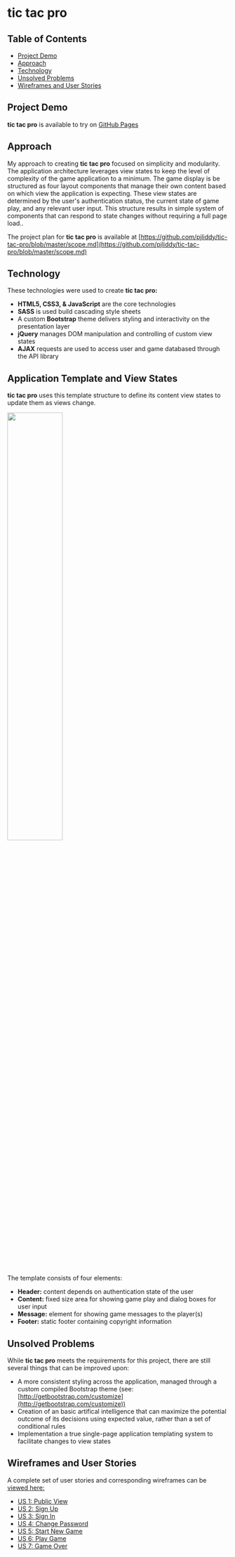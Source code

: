 # tic tac pro

## Table of Contents
- [Project Demo](#project-demo)
- [Approach](#approach)
- [Technology](#technology)
- [Unsolved Problems](#unsolved-problems)
- [Wireframes and User Stories](#wireframes-and-user-stories)


## Project Demo
**tic tac pro** is available to try on [GitHub Pages](https://pjliddy.github.io/tic-tac-pro/)

## Approach
My approach to creating **tic tac pro** focused on simplicity and modularity. The application architecture leverages view states to keep the level of complexity of the game application to a minimum. The game display is be structured as four layout components that manage their own content based on which view the application is expecting. These view states are determined by the user's authentication status, the current state of game play, and any relevant user input. This structure results in simple system of components that can respond to state changes without requiring a full page load..

The project plan for **tic tac pro** is available at [https://github.com/pjliddy/tic-tac-pro/blob/master/scope.md](https://github.com/pjliddy/tic-tac-pro/blob/master/scope.md)

## Technology
These technologies were used to create **tic tac pro:**
- **HTML5, CSS3, & JavaScript** are the core technologies
- **SASS** is used build cascading style sheets
- A custom **Bootstrap** theme delivers styling and interactivity on the presentation layer
- **jQuery** manages DOM manipulation and controlling of custom view states
- **AJAX** requests are used to access user and game databased through the API library

## Application Template and View States
**tic tac pro** uses this template structure to define its content view states to update them as views change.

<a href="https://s3.amazonaws.com/pliddy-ga/tic-tac-toe/wireframes/00-template.png" target="_blank"><img src="https://s3.amazonaws.com/pliddy-ga/tic-tac-toe/wireframes/00-template.png" width="50%"></a>

The template consists of four elements:
- **Header:** content depends on authentication state of the user
- **Content:** fixed size area for showing game play and dialog boxes for user input
- **Message:** element for showing game messages to the player(s)
- **Footer:** static footer containing copyright information

## Unsolved Problems
While **tic tac pro** meets the requirements for this project, there are still several things that can be improved upon:

- A more consistent styling across the application, managed through a custom compiled Bootstrap theme (see: [http://getbootstrap.com/customize](http://getbootstrap.com/customize))
- Creation of an basic artifical intelligence that can maximize the potential outcome of its decisions using expected value, rather than a set of conditional rules
- Implementation a true single-page application templating system to facilitate changes to view states

## Wireframes and User Stories
A complete set of user stories and corresponding wireframes can be [viewed here:](https://github.com/pjliddy/tic-tac-pro/blob/master/scope.md#user-stories-and-wireframes)
  - [US 1: Public View](https://github.com/pjliddy/tic-tac-pro/blob/master/scope.md#1-public-view)
  - [US 2: Sign Up](https://github.com/pjliddy/tic-tac-pro/blob/master/scope.md#2-sign-up)
  - [US 3: Sign In](https://github.com/pjliddy/tic-tac-pro/blob/master/scope.md#3-sign-in)
  - [US 4: Change Password](https://github.com/pjliddy/tic-tac-pro/blob/master/scope.md#4-change-password)
  - [US 5: Start New Game](https://github.com/pjliddy/tic-tac-pro/blob/master/scope.md#5-start-new-game)
  - [US 6: Play Game](https://github.com/pjliddy/tic-tac-pro/blob/master/scope.md#6-play-game)
  - [US 7: Game Over](https://github.com/pjliddy/tic-tac-pro/blob/master/scope.md#7-game-over)
